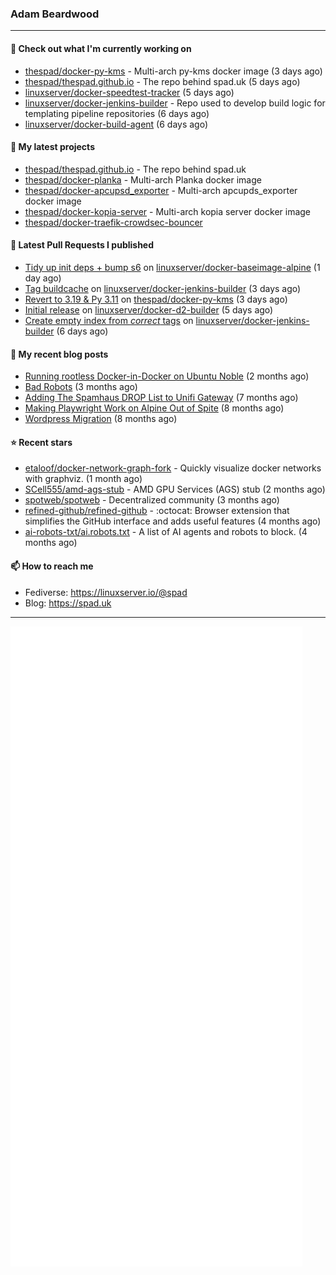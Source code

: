 ### Adam Beardwood
---
#### 👷 Check out what I'm currently working on

- [thespad/docker-py-kms](https://github.com/thespad/docker-py-kms) - Multi-arch py-kms docker image (3 days ago)
- [thespad/thespad.github.io](https://github.com/thespad/thespad.github.io) - The repo behind spad.uk (5 days ago)
- [linuxserver/docker-speedtest-tracker](https://github.com/linuxserver/docker-speedtest-tracker) (5 days ago)
- [linuxserver/docker-jenkins-builder](https://github.com/linuxserver/docker-jenkins-builder) - Repo used to develop build logic for templating pipeline repositories (6 days ago)
- [linuxserver/docker-build-agent](https://github.com/linuxserver/docker-build-agent) (6 days ago)

#### 🌱 My latest projects

- [thespad/thespad.github.io](https://github.com/thespad/thespad.github.io) - The repo behind spad.uk
- [thespad/docker-planka](https://github.com/thespad/docker-planka) - Multi-arch Planka docker image
- [thespad/docker-apcupsd_exporter](https://github.com/thespad/docker-apcupsd_exporter) - Multi-arch apcupds_exporter docker image
- [thespad/docker-kopia-server](https://github.com/thespad/docker-kopia-server) - Multi-arch kopia server docker image 
- [thespad/docker-traefik-crowdsec-bouncer](https://github.com/thespad/docker-traefik-crowdsec-bouncer)

#### 🔨 Latest Pull Requests I published

- [Tidy up init deps &#43; bump s6](https://github.com/linuxserver/docker-baseimage-alpine/pull/249) on [linuxserver/docker-baseimage-alpine](https://github.com/linuxserver/docker-baseimage-alpine) (1 day ago)
- [Tag buildcache](https://github.com/linuxserver/docker-jenkins-builder/pull/300) on [linuxserver/docker-jenkins-builder](https://github.com/linuxserver/docker-jenkins-builder) (3 days ago)
- [Revert to 3.19 &amp; Py 3.11](https://github.com/thespad/docker-py-kms/pull/40) on [thespad/docker-py-kms](https://github.com/thespad/docker-py-kms) (3 days ago)
- [Initial release](https://github.com/linuxserver/docker-d2-builder/pull/1) on [linuxserver/docker-d2-builder](https://github.com/linuxserver/docker-d2-builder) (5 days ago)
- [Create empty index from *correct* tags](https://github.com/linuxserver/docker-jenkins-builder/pull/298) on [linuxserver/docker-jenkins-builder](https://github.com/linuxserver/docker-jenkins-builder) (6 days ago)

#### 📜 My recent blog posts

- [Running rootless Docker-in-Docker on Ubuntu Noble](https://www.spad.uk/posts/rootless-dind-noble/) (2 months ago)
- [Bad Robots](https://www.spad.uk/posts/bad-robots/) (3 months ago)
- [Adding The Spamhaus DROP List to Unifi Gateway](https://www.spad.uk/posts/adding-spamhaus-drop-list-to-unifi-gateway/) (7 months ago)
- [Making Playwright Work on Alpine Out of Spite](https://www.spad.uk/posts/making-playwright-work-on-alpine-out-of-spite/) (8 months ago)
- [Wordpress Migration](https://www.spad.uk/posts/wordpress-migration/) (8 months ago)

#### ⭐ Recent stars

- [etaloof/docker-network-graph-fork](https://github.com/etaloof/docker-network-graph-fork) - Quickly visualize docker networks with graphviz. (1 month ago)
- [SCell555/amd-ags-stub](https://github.com/SCell555/amd-ags-stub) - AMD GPU Services (AGS) stub (2 months ago)
- [spotweb/spotweb](https://github.com/spotweb/spotweb) - Decentralized community (3 months ago)
- [refined-github/refined-github](https://github.com/refined-github/refined-github) - :octocat: Browser extension that simplifies the GitHub interface and adds useful features (4 months ago)
- [ai-robots-txt/ai.robots.txt](https://github.com/ai-robots-txt/ai.robots.txt) - A list of AI agents and robots to block. (4 months ago)

#### 📫 How to reach me
- Fediverse: https://linuxserver.io/@spad
- Blog: https://spad.uk
---
<img src="https://raw.githubusercontent.com/thespad/thespad/main/github-metrics.svg">
